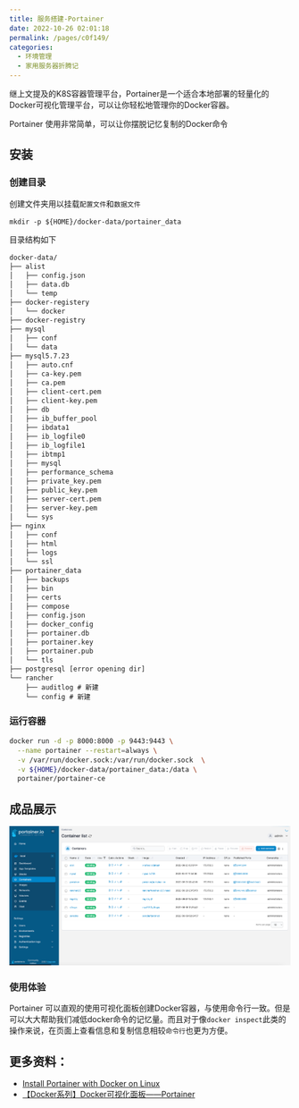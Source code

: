 ```yaml
---
title: 服务搭建-Portainer
date: 2022-10-26 02:01:18
permalink: /pages/c0f149/
categories:
  - 环境管理
  - 家用服务器折腾记
---
```

继上文提及的K8S容器管理平台，Portainer是一个适合本地部署的轻量化的Docker可视化管理平台，可以让你轻松地管理你的Docker容器。

Portainer 使用非常简单，可以让你摆脱记忆复制的Docker命令
<!--more-->
<!-- truncate -->

## 安装

### 创建目录
创建文件夹用以挂载`配置文件`和`数据文件`
```
mkdir -p ${HOME}/docker-data/portainer_data
```

目录结构如下
```
docker-data/
├── alist
│   ├── config.json
│   ├── data.db
│   └── temp
├── docker-registery
│   └── docker
├── docker-registry
├── mysql
│   ├── conf
│   └── data
├── mysql5.7.23
│   ├── auto.cnf
│   ├── ca-key.pem
│   ├── ca.pem
│   ├── client-cert.pem
│   ├── client-key.pem
│   ├── db
│   ├── ib_buffer_pool
│   ├── ibdata1
│   ├── ib_logfile0
│   ├── ib_logfile1
│   ├── ibtmp1
│   ├── mysql
│   ├── performance_schema
│   ├── private_key.pem
│   ├── public_key.pem
│   ├── server-cert.pem
│   ├── server-key.pem
│   └── sys
├── nginx
│   ├── conf
│   ├── html
│   ├── logs
│   └── ssl
├── portainer_data
│   ├── backups
│   ├── bin
│   ├── certs
│   ├── compose
│   ├── config.json
│   ├── docker_config
│   ├── portainer.db
│   ├── portainer.key
│   ├── portainer.pub
│   └── tls
├── postgresql [error opening dir]
└── rancher
    ├── auditlog # 新建
    └── config # 新建
```

### 运行容器
```bash
docker run -d -p 8000:8000 -p 9443:9443 \
  --name portainer --restart=always \
  -v /var/run/docker.sock:/var/run/docker.sock  \
  -v ${HOME}/docker-data/portainer_data:/data \
  portainer/portainer-ce
```

## 成品展示

![image-20221026021708419](./assets/img/image-20221026021708419.png)

### 使用体验

Portainer 可以直观的使用可视化面板创建Docker容器，与使用命令行一致。但是可以大大帮助我们减低docker命令的记忆量。而且对于像`docker inspect`此类的操作来说，在页面上查看信息和复制信息相较`命令行`也更为方便。



## 更多资料：
- [Install Portainer with Docker on Linux](https://docs.portainer.io/start/install/server/docker/linux)
- [【Docker系列】Docker可视化面板——Portainer](https://blog.laoda.de/archives/portainer)